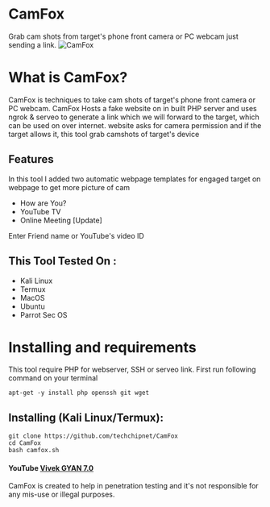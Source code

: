 # CamFox
Grab cam shots from target's phone front camera or PC webcam just sending a link.
![CamFox](https://pkoo.jpg)

# What is CamFox?
<p>CamFox is techniques to take cam shots of target's phone front camera or PC webcam. CamFox Hosts a fake website on in built PHP server and uses ngrok & serveo to generate a link which we will forward to the target, which can be used on over internet. website asks for camera permission and if the target allows it, this tool grab camshots of target's device</p>

## Features
<p>In this tool I added two automatic webpage templates for engaged target on webpage to get more picture of cam</p>
<ul>
  <li>How are You?</li>
  <li>YouTube TV</li>
   <li>Online Meeting [Update]</li>
</ul>
<p>Enter Friend name or YouTube's video ID</p>

## This Tool Tested On :
<ul>
  <li>Kali Linux</li>
  <li>Termux</li>
  <li>MacOS</li>
  <li>Ubuntu</li>
  <li>Parrot Sec OS</li>
</ul>

# Installing and requirements
<p>This tool require PHP for webserver, SSH or serveo link. First run following command on your terminal</p>

```
apt-get -y install php openssh git wget
```

## Installing (Kali Linux/Termux):

```
git clone https://github.com/techchipnet/CamFox
cd CamFox
bash camfox.sh
```

#### YouTube <a href="http://youtube.com/vivekgyan70">Vivek GYAN 7.0</a>
<p>CamFox is created to help in penetration testing and it's not responsible for any mis-use or illegal purposes.</p>
